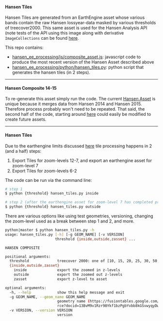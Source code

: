#### Hansen Tiles

Hansen Tiles are generated from an EarthEngine asset whose various bands contain the raw Hansen lossyear-data masked by various thresholds of treecover2000.  This same asset is used for the Hansen Analysis API (note tests of the API using this image along with derivative `ImageCollections` can be found [here](https://gist.github.com/brookisme/ff6f557aeb84870e5827c78a5c7ba8f7).

This repo contains:

* [hansen\_ee\_processing/js/composite_asset.js](#hasset): javascript code to produce the most recent version of the Hansen Asset described above
* [hansen\_ee\_processing/python/hansen_tiles.py](#htiles): python script that generates the hansen tiles (in 2 steps).

---
<a name='hasset'></a>
#### Hansen Composite 14-15
To re-generate this asset simply run the code. The current [Hansen Asset](https://code.earthengine.google.com/?asset=projects/wri-datalab/HansenComposite_14-15) is unique because it merges data from Hansen 2014 and Hansen 2015. Therefore process probably won't need to be repeated.  That said, the second half of the code, starting around [here](https://github.com/wri/hansen_ee_processing/blob/master/js/composite_asset.js#L52) could easily be modified to create future assets.


---
<a name='htiles'></a>
#### Hansen Tiles

Due to the earthengine limits discussed [here](https://groups.google.com/forum/#!topic/google-earth-engine-developers/wU4NNoWTD70) tile processing happens in 2 (and a half) steps:

1. Export Tiles for zoom-levels 12-7, and export an earthengine asset for zoom-level 7
2. Export Tiles for zoom-levels 6-2

The code can be run via the command line:

```bash
# step 1
$ python {threshold} hansen_tiles.py inside

# step 2 (after the earthengine asset for zoom-level 7 has completed processing)
$ python {threshold} hansen_tiles.py outside
```

There are various options like using test geometries, versioning, changing the zoom-level used as a break between step 1 and 2, and more.

```bash
python|master $ python hansen_tiles.py -h
usage: hansen_tiles.py [-h] [-g GEOM_NAME] [-v VERSION]
                       threshold {inside,outside,zasset} ...

HANSEN COMPOSITE

positional arguments:
  threshold             treecover 2000: one of [10, 15, 20, 25, 30, 50, 75]
  {inside,outside,zasset}
    inside              export the zoomed in z-levels
    outside             export the zoomed out z-levels
    zasset              export z-level to asset

optional arguments:
  -h, --help            show this help message and exit
  -g GEOM_NAME, --geom_name GEOM_NAME
                        geometry name (https://fusiontables.google.com/DataSou
                        rce?docid=13BvM9v1Rzr90Ykf1bzPgbYvbb8kGSvwyqyDwO8NI)
  -v VERSION, --version VERSION
                        version
 ```


